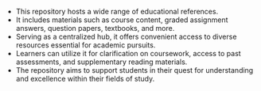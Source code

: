 - This repository hosts a wide range of educational references.
- It includes materials such as course content, graded assignment answers, question papers, textbooks, and more.
- Serving as a centralized hub, it offers convenient access to diverse resources essential for academic pursuits.
- Learners can utilize it for clarification on coursework, access to past assessments, and supplementary reading materials.
- The repository aims to support students in their quest for understanding and excellence within their fields of study.
